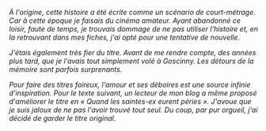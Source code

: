 *À l'origine, cette histoire a été écrite comme un scénario de court-métrage. Car à cette époque je faisais du cinéma amateur. Ayant abandonné ce loisir, faute de temps, je trouvais dommage de ne pas utiliser l'histoire et, en la retrouvant dans mes fiches, j'ai opté pour une tentative de nouvelle.*

*J'étais également très fier du titre. Avant de me rendre compte, des années plus tard, que je l'avais tout simplement volé à Goscinny. Les détours de la mémoire sont parfois surprenants.*

*Pour faire des titres foireux, l'amour et ses déboires est une source infinie d'inspiration. Pour le texte suivant, un lecteur de mon blog a même proposé d'améliorer le titre en « Quand les saintes-ex eurent péries ». J'avoue que je suis jaloux de ne pas l'avoir trouvé tout seul. Du coup, par pur orgueil, j'ai décidé de garder le titre original.*
